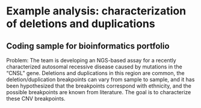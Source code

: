 # Example analysis: characterization of deletions and duplications #

## Coding sample for bioinformatics portfolio ##

Problem: The team is developing an NGS-based assay for a recently characterized autosomal recessive disease caused by mutations in the “CNSL” gene. Deletions and duplications in this region are common, the deletion/duplication breakpoints can vary from sample to sample, and it has been hypothesized that the breakpoints correspond with ethnicity, and the possible breakpoints are known from literature. The goal is to characterize these CNV breakpoints.
